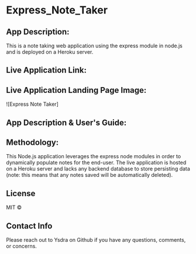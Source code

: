 # Express_Note_Taker  

## App Description:
This is a note taking web application using the express module in node.js and is deployed on a Heroku server.  

## Live Application Link: 

## Live Application Landing Page Image: 
![Express Note Taker]

## App Description & User's Guide:

## Methodology:
This Node.js application leverages the express node modules in order to dynamically populate notes for the end-user. The live application is hosted on a Heroku server and lacks any backend database to store persisting data (note: this means that any notes saved will be automatically deleted). 

## License 
MIT © 

## Contact Info
Please reach out to Ysdra on Github if you have any questions, comments, or concerns. 

